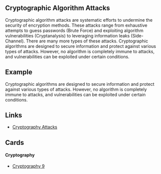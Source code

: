 ## Cryptographic Algorithm Attacks
Cryptographic algorithm attacks are systematic efforts to undermine the security of encryption methods. These attacks range from exhaustive attempts to guess passwords (Brute Force) and exploiting algorithm vulnerabilities (Cryptanalysis) to leveraging information leaks (Side-Channel). There are many more types of these attacks. Cryptographic algorithms are designed to secure information and protect against various types of attacks. However, no algorithm is completely immune to attacks, and vulnerabilities can be exploited under certain conditions.

## Example
Cryptographic algorithms are designed to secure information and protect against various types of attacks. However, no algorithm is completely immune to attacks, and vulnerabilities can be exploited under certain conditions.

## Links
- [Cryptography Attacks](https://www.ccn.com/education/cryptography-attacks-6-types-and-prevention-measures/#:~:text=Cryptography%20attacks%20come%20in%20various,to%20fortify%20defenses%20against%20attacks.)

## Cards
#### Cryptography
- [Cryptography 9](/cards/CR9)
